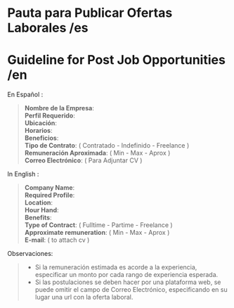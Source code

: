 # Pauta para Publicar Ofertas Laborales /es
# Guideline for Post Job Opportunities /en 

En Español : 
>**Nombre de la Empresa**:                                                                                                      
>**Perfil Requerido**:                                                                                                          
>**Ubicación**:                                                                                                                 
>**Horarios**:                                                                                                                  
>**Beneficios**:                                                                                                                
>**Tipo de Contrato**: ( Contratado - Indefinido - Freelance )                                                                       
>**Remuneración Aproximada**: ( Min - Max - Aprox )                                                                             
>**Correo Electrónico**: ( Para Adjuntar CV )                                                                                   

In English : 
>**Company Name**:                                                                                                      
>**Required Profile**:                                                                                                          
>**Location**:                                                                                                                 
>**Hour Hand**:                                                                                                                  
>**Benefits**:                                                                                                                
>**Type of Contract**: ( Fulltime - Partime - Freelance )                                                                       
>**Approximate remuneration**: ( Min - Max - Aprox )                                                                             
>**E-mail**: ( to attach cv )

Observaciones:
> * Si la remuneración estimada es acorde a la experiencia, especificar un monto por cada rango de experiencia esperada.
> * Si las postulaciones se deben hacer por una plataforma web, se puede omitir el campo de Correo Electrónico, especificando en su lugar una url con la oferta laboral.
